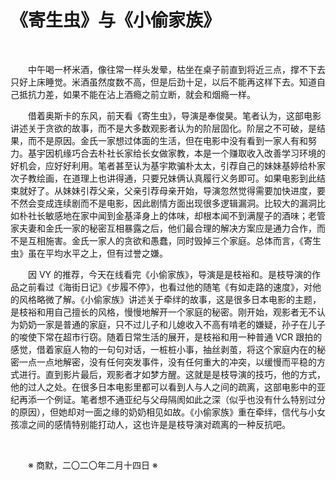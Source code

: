 # 《寄生虫》与《小偷家族》

&emsp;&emsp;

&emsp;&emsp;中午喝一杯米酒，像往常一样头发晕，枯坐在桌子前直到将近三点，撑不下去只好上床睡觉。米酒虽然度数不高，但是后劲十足，以后不能再这样下去。知道自己抵抗力差，如果不能在沾上酒瘾之前立断，就会和烟瘾一样。

&emsp;&emsp;借着奥斯卡的东风，前天看《寄生虫》，导演是奉俊昊。笔者认为，这部电影讲述关于贪欲的故事，而不是大多数观影者认为的阶层固化。阶层之不可破，是结果，而不是原因。金氏一家想过体面的生活，但在电影中没有看到一家人有和努力。基宇因机缘巧合去朴社长家给长女做家教，本是一个赚取收入改善学习环境的好机会，应好好利用。笔者甚至认为基宇欺骗朴太太，引荐自己的妹妹基婷给朴家次子教绘画，在道理上也讲得通，只要兄妹俩认真履行义务即可。如果电影到此结束就好了。从妹妹引荐父亲，父亲引荐母亲开始，导演忽然觉得需要加快进度，要不然会变成连续剧而不是电影，因此剧情方面出现很多逻辑漏洞。比较大的漏洞比如朴社长敏感地在家中闻到金基泽身上的体味，却根本闻不到满屋子的酒味；老管家夫妻和金氏一家的秘密互相暴露之后，他们最合理的解决方案应是通力合作，而不是互相施害。金氏一家人的贪欲和愚蠢，同时毁掉三个家庭。总体而言，《寄生虫》虽在平均水平之上，但有过誉之嫌。

&emsp;&emsp;因 VY 的推荐，今天在线看完《小偷家族》，导演是是枝裕和。是枝导演的作品之前看过《海街日记》《步履不停》，也看过他的随笔《有如走路的速度》，对他的风格略微了解。《小偷家族》讲述关于牵绊的故事，这是很多日本电影的主题，是枝裕和用自己擅长的风格，慢慢地解开一个家庭的秘密。刚开始，观影者无不认为奶奶一家是普通的家庭，只不过儿子和儿媳收入不高有啃老的嫌疑，孙子在儿子的唆使下常在超市行窃。随着日常生活的展开，是枝裕和用一种普通 VCR 跟拍的感觉，借着家庭人物的一句句对话，一桩桩小事，抽丝剥茧，将这个家庭内在的秘密一点一点地解密，没有任何突发事件，没有任何重大的冲突，以缓慢而平稳的方式进行。直到影片最后，观影者才如梦方醒。这就是是枝导演的技巧，他的方式，他的过人之处。在很多日本电影里都可以看到人与人之间的疏离，这部电影中的亚纪再添一个例证。笔者想不通亚纪与父母隔阂如此之深（似乎也没有什么特别过分的原因），但她却对一面之缘的奶奶相见如故。《小偷家族》重在牵绊，信代与小女孩凛之间的感情特别能打动人，这也许是是枝导演对疏离的一种反抗吧。

&emsp;&emsp;

&emsp;&emsp;※ 商默，二〇二〇年二月十四日 ※